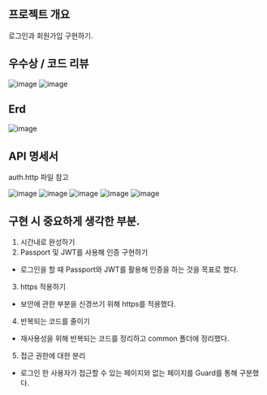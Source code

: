 ## 프로젝트 개요

로그인과 회원가입 구현하기.

## 우수상 / 코드 리뷰
![image](https://github.com/HoyeongJeon/2024nbcamp_timeattack/assets/78394999/33446b73-13c9-44af-8d2e-54922f72195b)
![image](https://github.com/HoyeongJeon/2024nbcamp_timeattack/assets/78394999/35ec46a7-86d6-4c11-9bbe-a165b5b6bee3)


## Erd

![image](https://github.com/HoyeongJeon/2024nbcamp_timeattack/assets/78394999/c0e9d14e-6b5d-498b-bfad-4d0b6768c060)

## API 명세서

auth.http 파일 참고

![image](https://github.com/HoyeongJeon/2024nbcamp_timeattack/assets/78394999/a2481212-a0ce-46f0-802f-663d31345b5e)
![image](https://github.com/HoyeongJeon/2024nbcamp_timeattack/assets/78394999/45a6c6f9-ce28-4296-a595-b447133dc65c)
![image](https://github.com/HoyeongJeon/2024nbcamp_timeattack/assets/78394999/02be7059-8b5d-405b-a4f7-5ad026c9e9bd)
![image](https://github.com/HoyeongJeon/2024nbcamp_timeattack/assets/78394999/15536dae-68d3-4e18-9db0-6cdff2964dba)
![image](https://github.com/HoyeongJeon/2024nbcamp_timeattack/assets/78394999/f359be52-8966-447a-9732-9b9aea7e403e)

## 구현 시 중요하게 생각한 부분.

1. 시간내로 완성하기
2. Passport 및 JWT를 사용해 인증 구현하기

- 로그인을 할 때 Passport와 JWT를 활용해 인증을 하는 것을 목표로 했다.

3. https 적용하기

- 보안에 관한 부분을 신경쓰기 위해 https를 적용했다.

4. 반복되는 코드를 줄이기

- 재사용성을 위해 반복되는 코드를 정리하고 common 폴더에 정리했다.

5. 접근 권한에 대한 분리

- 로그인 한 사용자가 접근할 수 있는 페이지와 없는 페이지를 Guard를 통해 구분했다.
